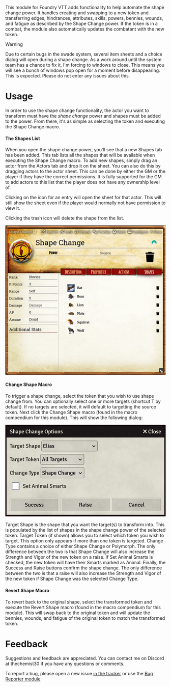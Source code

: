 
This module for Foundry VTT adds functionality to help automate the shape change power. It handles creating and swapping to a new token and transferring edges, hindrances, attributes, skills, powers, bennies, wounds, and fatigue as described by the Shape Change power. If the token is in a combat, the module also automatically updates the combatant with the new token.

> [!WARNING]
> Due to certain bugs in the swade system, several item sheets and a choice dialog will open during a shape change. As a work around until the system team has a chance to fix it, I'm forcing to windows to close. This means you will see a bunch of windows pop open for a moment before disappearing. This is expected. Please do not enter any issues about this. 

# Usage

In order to use the shape change functionality, the actor you want to transform must have the *shape change* power and shapes must be added to the power. From there, it's as simple as selecting the token and executing the Shape Change macro.

#### The Shapes List

When you open the shape change power, you'll see that a new Shapes tab has been added. This tab lists all the shapes that will be available when executing the Shape Change macro. To add new shapes, simply drag an actor from the Actors tab and drop it on the sheet. You can also do this by dragging actors to the actor sheet. This can be done by either the GM or the player if they have the correct permissions. It is fully supported for the GM to add actors to this list that the player does not have any ownership level of.

Clicking on the icon for an entry will open the sheet for that actor. This will still show the sheet even if the player would normally not have permission to view it.

Clicking the trash icon will delete the shape from the list.

![Preview](./shapes_list.webp?raw=true)

#### Change Shape Macro

To trigger a shape change, select the token that you wish to use shape change from. You can optionally select one or more targets (shortcut T by default). If no targets are selected, it will default to targetting the source token. Next click the Change Shape macro (found in the macro compendium for this module). This will show the following dialog:

![Preview](./change_dialog.webp?raw=true)

Target Shape is the shape that you want the target(s) to transform into. This is populated by the list of shapes in the shape change power of the selected token.
Target Token (if shown) allows you to select which token you wish to target. This option only appears if more than one token is targeted.
Change Type contains a choice of either Shape Change or Polymorph. The only difference between the two is that Shape Change will also increase the Strength and Vigor of the new token on a raise.
If Set Animal Smarts is checked, the new token will have their Smarts marked as Animal.
Finally, the Success and Raise buttons confirm the shape change. The only difference between the two is that a raise will also increase the Strength and Vigor of the new token if Shape Change was the selected Change Type. 

#### Revert Shape Macro

To revert back to the original shape, select the transformed token and execute the Revert Shape macro (found in the macro compendium for this module). This will swap back to the original token and will update the bennies, wounds, and fatigue of the original token to match the transformed token.

# Feedback

Suggestions and feedback are appreciated. You can contact me on Discord at thechemist30 if you have any questions or comments.

To report a bug, please open a new issue [in the tracker](https://github.com/ddbrown30/swade-shape-changer/issues) or use the [Bug Reporter module](https://www.foundryvtt-hub.com/package/bug-reporter/)
